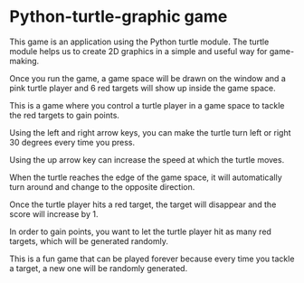 # Python-turtle-graphic game
This game is an application using the Python turtle module. The turtle module helps us to create 2D graphics in a simple and useful way for game-making.

Once you run the game, a game space will be drawn on the window and a pink turtle player and 6 red targets will show up inside the game space.

This is a game where you control a turtle player in a game space to tackle the red targets to gain points. 

Using the left and right arrow keys, you can make the turtle turn left or right 30 degrees every time you press.

Using the up arrow key can increase the speed at which the turtle moves.

When the turtle reaches the edge of the game space, it will automatically turn around and change to the opposite direction. 

Once the turtle player hits a red target, the target will disappear and the score will increase by 1.

In order to gain points, you want to let the turtle player hit as many red targets, which will be generated randomly.

This is a fun game that can be played forever because every time you tackle a target, a new one will be randomly generated.
